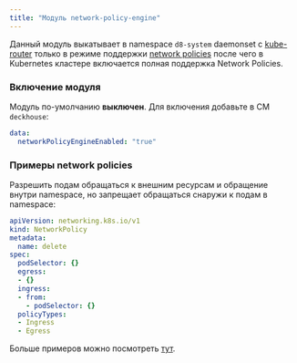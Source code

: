 ```yaml
---
title: "Модуль network-policy-engine"
---
```


Данный модуль выкатывает в namespace `d8-system` daemonset с [kube-router](https://github.com/cloudnativelabs/kube-router) только в режиме поддержки [network policies](https://kubernetes.io/docs/concepts/services-networking/network-policies/) после чего в Kubernetes кластере включается полная поддержка Network Policies.

### Включение модуля

Модуль по-умолчанию **выключен**. Для включения добавьте в CM `deckhouse`:

```yaml
data:
  networkPolicyEngineEnabled: "true"
```

### Примеры network policies

Разрешить подам обращаться к внешним ресурсам и обращение внутри namespace, но запрещает обращаться снаружи к подам в namespace:
```yaml
apiVersion: networking.k8s.io/v1
kind: NetworkPolicy
metadata:
  name: delete
spec:
  podSelector: {}
  egress:
  - {}
  ingress:
  - from:
    - podSelector: {}
  policyTypes:
  - Ingress
  - Egress
```

Больше примеров можно посмотреть [тут](https://github.com/ahmetb/kubernetes-network-policy-recipes).
